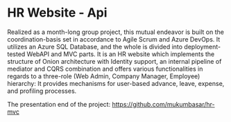 # HR Website - Api

Realized as a month-long group project, this mutual endeavor is built on the coordination-basis set in accordance to Agile Scrum and Azure DevOps. It utilizes an Azure SQL Database, and the whole is divided into deployment-tested WebAPI and MVC parts. It is an HR website which implements the structure of Onion architecture with Identity support, an internal pipeline of mediator and CQRS combination and offers various functionalities in regards to a three-role (Web Admin, Company Manager, Employee) hierarchy: It provides mechanisms for user-based advance, leave, expense, and profiling processes.

The presentation end of the project: https://github.com/mukumbasar/hr-mvc
